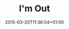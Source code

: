 ---
clipterms:
- Wipe
commentary: ''
date: '2015-03-20T11:36:04+01:00'
director_first: George Roy
director_last: Hill
film: Sting, The
length: 0:22
quicktime: im_out.mov
source: 1998 Universal Home Video
title: I'm Out
year: '1973'
---